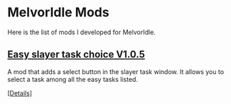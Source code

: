 # MelvorIdle Mods

Here is the list of mods I developed for MelvorIdle.

## [Easy slayer task choice V1.0.5](https://github.com/Tristan-Autin/MelvorIdleMods/tree/main/EasySlayerTaskChoice)

A mod that adds a select button in the slayer task window. It allows you to select a task among all the easy tasks listed.

[[Details]](https://github.com/Tristan-Autin/MelvorIdleMods/tree/main/EasySlayerTaskChoice)

